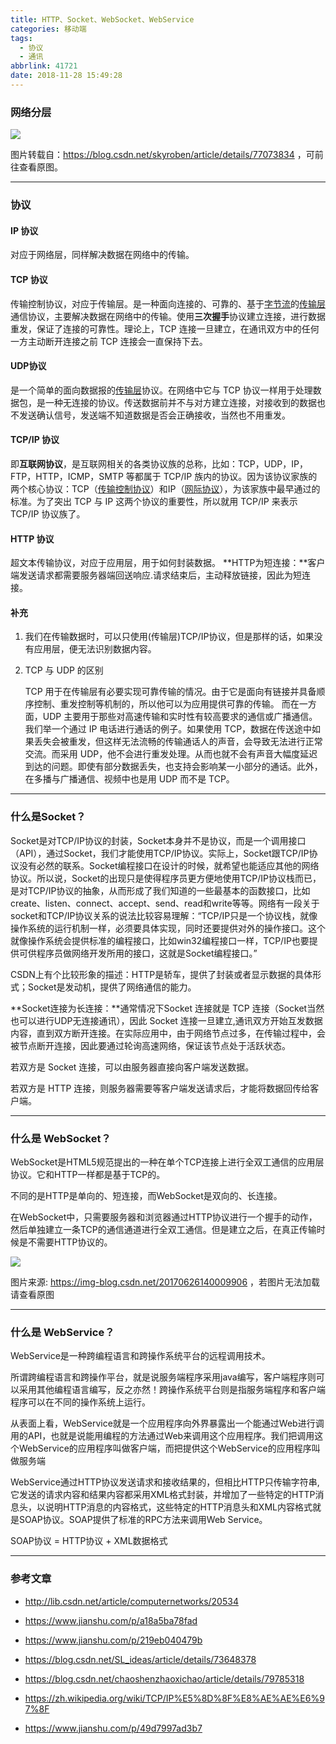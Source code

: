 ```yaml
---
title: HTTP、Socket、WebSocket、WebService
categories: 移动端
tags:
  - 协议
  - 通讯
abbrlink: 41721
date: 2018-11-28 15:49:28
---
```


### 网络分层

![](https://img-blog.csdn.net/20170810213001789?watermark/2/text/aHR0cDovL2Jsb2cuY3Nkbi5uZXQvc2t5cm9iZW4=/font/5a6L5L2T/fontsize/400/fill/I0JBQkFCMA==/dissolve/70/gravity/SouthEast)

   图片转载自：https://blog.csdn.net/skyroben/article/details/77073834 ，可前往查看原图。

---

### 协议

#### IP 协议

对应于网络层，同样解决数据在网络中的传输。

#### TCP 协议

传输控制协议，对应于传输层。是一种面向连接的、可靠的、基于[字节流](https://zh.wikipedia.org/wiki/%E5%AD%97%E7%AF%80%E6%B5%81 "字节流")的[传输层](https://zh.wikipedia.org/wiki/%E4%BC%A0%E8%BE%93%E5%B1%82 "传输层")通信协议，主要解决数据在网络中的传输。使用**三次握手**协议建立连接，进行数据重发，保证了连接的可靠性。理论上，TCP 连接一旦建立，在通讯双方中的任何一方主动断开连接之前 TCP 连接会一直保持下去。

#### UDP协议

是一个简单的面向数据报的[传输层](https://zh.wikipedia.org/wiki/%E4%BC%A0%E8%BE%93%E5%B1%82 "传输层")协议。在网络中它与 TCP 协议一样用于处理数据包，是一种无连接的协议。传送数据前并不与对方建立连接，对接收到的数据也不发送确认信号，发送端不知道数据是否会正确接收，当然也不用重发。

#### TCP/IP 协议

即**互联网协议**，是互联网相关的各类协议族的总称，比如：TCP，UDP，IP，FTP，HTTP，ICMP，SMTP 等都属于 TCP/IP 族内的协议。因为该协议家族的两个核心协议：TCP（[传输控制协议](https://zh.wikipedia.org/wiki/%E4%BC%A0%E8%BE%93%E6%8E%A7%E5%88%B6%E5%8D%8F%E8%AE%AE "传输控制协议")）和IP（[网际协议](https://zh.wikipedia.org/wiki/%E7%BD%91%E9%99%85%E5%8D%8F%E8%AE%AE "网际协议")），为该家族中最早通过的标准。为了突出 TCP 与 IP 这两个协议的重要性，所以就用 TCP/IP 来表示 TCP/IP 协议族了。

#### HTTP 协议

超文本传输协议，对应于应用层，用于如何封装数据。  **HTTP为短连接：**客户端发送请求都需要服务器端回送响应.请求结束后，主动释放链接，因此为短连接。

#### 补充

1. 我们在传输数据时，可以只使用(传输层)TCP/IP协议，但是那样的话，如果没有应用层，便无法识别数据内容。

2. TCP 与 UDP 的区别

   TCP 用于在传输层有必要实现可靠传输的情况。由于它是面向有链接并具备顺序控制、重发控制等机制的，所以他可以为应用提供可靠的传输。 而在一方面，UDP 主要用于那些对高速传输和实时性有较高要求的通信或广播通信。 我们举一个通过 IP 电话进行通话的例子。如果使用 TCP，数据在传送途中如果丢失会被重发，但这样无法流畅的传输通话人的声音，会导致无法进行正常交流。而采用 UDP，他不会进行重发处理。从而也就不会有声音大幅度延迟到达的问题。即使有部分数据丢失，也支持会影响某一小部分的通话。此外，在多播与广播通信、视频中也是用 UDP 而不是 TCP。

---

### 什么是Socket？

Socket是对TCP/IP协议的封装，Socket本身并不是协议，而是一个调用接口（API），通过Socket，我们才能使用TCP/IP协议。实际上，Socket跟TCP/IP协议没有必然的联系。Socket编程接口在设计的时候，就希望也能适应其他的网络协议。所以说，Socket的出现只是使得程序员更方便地使用TCP/IP协议栈而已，是对TCP/IP协议的抽象，从而形成了我们知道的一些最基本的函数接口，比如create、listen、connect、accept、send、read和write等等。网络有一段关于socket和TCP/IP协议关系的说法比较容易理解：“TCP/IP只是一个协议栈，就像操作系统的运行机制一样，必须要具体实现，同时还要提供对外的操作接口。这个就像操作系统会提供标准的编程接口，比如win32编程接口一样，TCP/IP也要提供可供程序员做网络开发所用的接口，这就是Socket编程接口。”

CSDN上有个比较形象的描述：HTTP是轿车，提供了封装或者显示数据的具体形式；Socket是发动机，提供了网络通信的能力。

**Socket连接为长连接：**通常情况下Socket 连接就是 TCP 连接（Socket当然也可以进行UDP无连接通讯），因此 Socket 连接一旦建立,通讯双方开始互发数据内容，直到双方断开连接。在实际应用中，由于网络节点过多，在传输过程中，会被节点断开连接，因此要通过轮询高速网络，保证该节点处于活跃状态。

若双方是 Socket 连接，可以由服务器直接向客户端发送数据。

若双方是 HTTP 连接，则服务器需要等客户端发送请求后，才能将数据回传给客户端。

---

### 什么是 WebSocket？

WebSocket是HTML5规范提出的一种在单个TCP连接上进行全双工通信的应用层协议。它和HTTP一样都是基于TCP的。

不同的是HTTP是单向的、短连接，而WebSocket是双向的、长连接。

在WebSocket中，只需要服务器和浏览器通过HTTP协议进行一个握手的动作，然后单独建立一条TCP的通信通道进行全双工通信。但是建立之后，在真正传输时候是不需要HTTP协议的。

![](https://img-blog.csdn.net/20170626140009906)

图片来源: https://img-blog.csdn.net/20170626140009906 ，若图片无法加载请查看原图

---

### 什么是 WebService？

WebService是一种跨编程语言和跨操作系统平台的远程调用技术。

所谓跨编程语言和跨操作平台，就是说服务端程序采用java编写，客户端程序则可以采用其他编程语言编写，反之亦然！跨操作系统平台则是指服务端程序和客户端程序可以在不同的操作系统上运行。

从表面上看，WebService就是一个应用程序向外界暴露出一个能通过Web进行调用的API，也就是说能用编程的方法通过Web来调用这个应用程序。我们把调用这个WebService的应用程序叫做客户端，而把提供这个WebService的应用程序叫做服务端

WebService通过HTTP协议发送请求和接收结果的，但相比HTTP只传输字符串,它发送的请求内容和结果内容都采用XML格式封装，并增加了一些特定的HTTP消息头，以说明HTTP消息的内容格式，这些特定的HTTP消息头和XML内容格式就是SOAP协议。SOAP提供了标准的RPC方法来调用Web Service。

SOAP协议 = HTTP协议 + XML数据格式

---

### 参考文章

- http://lib.csdn.net/article/computernetworks/20534

- https://www.jianshu.com/p/a18a5ba78fad

- https://www.jianshu.com/p/219eb040479b

- https://blog.csdn.net/SL_ideas/article/details/73648378

- https://blog.csdn.net/chaoshenzhaoxichao/article/details/79785318

- https://zh.wikipedia.org/wiki/TCP/IP%E5%8D%8F%E8%AE%AE%E6%97%8F

- https://www.jianshu.com/p/49d7997ad3b7
